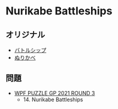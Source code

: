 # Nurikabe Battleships

## オリジナル
- [バトルシップ](battleships.md)
- [ぬりかべ](nurikabe.md)

## 問題
- [WPF PUZZLE GP 2021 ROUND 3](../questions/wpfpgp2021-3.md)
	- 14\. Nurikabe Battleships
